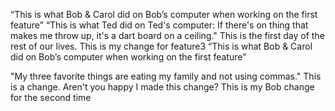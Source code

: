 “This is what Bob & Carol did on Bob’s computer when working on the first feature” 
“This is what Ted did on Ted's computer: If there's on thing that makes me throw up, it's a dart board on a ceiling."
This is the first day of the rest of our lives. 
This is my change for feature3
“This is what Bob & Carol did on Bob’s computer when working on the first feature” 

"My three favorite things are eating my family and not using commas."
This is a change. Aren't you happy I made this change?
This is my Bob change for the second time 
